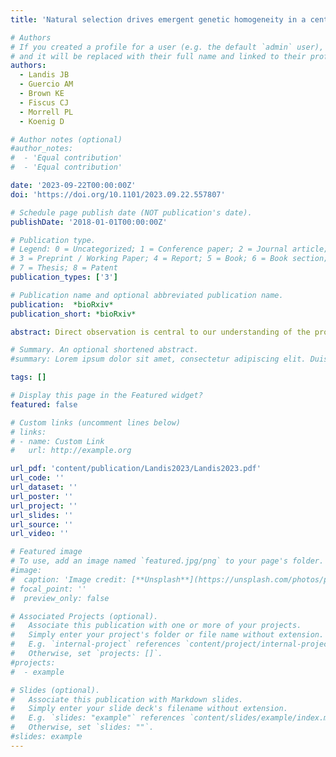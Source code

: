 ```yaml
---
title: 'Natural selection drives emergent genetic homogeneity in a century-scale experiment with barley'

# Authors
# If you created a profile for a user (e.g. the default `admin` user), write the username (folder name) here
# and it will be replaced with their full name and linked to their profile.
authors:
  - Landis JB
  - Guercio AM
  - Brown KE
  - Fiscus CJ
  - Morrell PL
  - Koenig D

# Author notes (optional)
#author_notes:
#  - 'Equal contribution'
#  - 'Equal contribution'

date: '2023-09-22T00:00:00Z'
doi: 'https://doi.org/10.1101/2023.09.22.557807'

# Schedule page publish date (NOT publication's date).
publishDate: '2018-01-01T00:00:00Z'

# Publication type.
# Legend: 0 = Uncategorized; 1 = Conference paper; 2 = Journal article;
# 3 = Preprint / Working Paper; 4 = Report; 5 = Book; 6 = Book section;
# 7 = Thesis; 8 = Patent
publication_types: ['3']

# Publication name and optional abbreviated publication name.
publication:  *bioRxiv*
publication_short: *bioRxiv*

abstract: Direct observation is central to our understanding of the process of adaptation, but evolution is rarely documented in a large, multicellular organism for more than a few generations. Here, we observe genetic and phenotypic evolution across a century-scale competition experiment, barley composite cross II (CCII). CCII was founded in 1929 with tens of thousands of unique genotypes and has been adapted to local conditions in Davis, CA, USA for 58 generations. We find that natural selection has massively reduced genetic diversity leading to a single clonal lineage constituting most of the population by generation F50. Selection favored alleles originating from similar climates to that of Davis, and targeted genes regulating reproductive development, including some of the most well-characterized barley diversification loci, *Vrs1*, *HvCEN*, and *Ppd-H1*. We chronicle the dynamic evolution of reproductive timing in the population and uncover how parallel molecular pathways are targeted by stabilizing selection to optimize this trait. Our findings point to selection as the predominant force shaping genomic variation in one of the world’s oldest ongoing biological experiments. 

# Summary. An optional shortened abstract.
#summary: Lorem ipsum dolor sit amet, consectetur adipiscing elit. Duis posuere tellus ac convallis placerat. Proin tincidunt magna sed ex sollicitudin condimentum.

tags: []

# Display this page in the Featured widget?
featured: false

# Custom links (uncomment lines below)
# links:
# - name: Custom Link
#   url: http://example.org

url_pdf: 'content/publication/Landis2023/Landis2023.pdf'
url_code: ''
url_dataset: ''
url_poster: ''
url_project: ''
url_slides: ''
url_source: ''
url_video: ''

# Featured image
# To use, add an image named `featured.jpg/png` to your page's folder.
#image:
#  caption: 'Image credit: [**Unsplash**](https://unsplash.com/photos/pLCdAaMFLTE)'
# focal_point: ''
#  preview_only: false

# Associated Projects (optional).
#   Associate this publication with one or more of your projects.
#   Simply enter your project's folder or file name without extension.
#   E.g. `internal-project` references `content/project/internal-project/index.md`.
#   Otherwise, set `projects: []`.
#projects:
#  - example

# Slides (optional).
#   Associate this publication with Markdown slides.
#   Simply enter your slide deck's filename without extension.
#   E.g. `slides: "example"` references `content/slides/example/index.md`.
#   Otherwise, set `slides: ""`.
#slides: example
---
```


